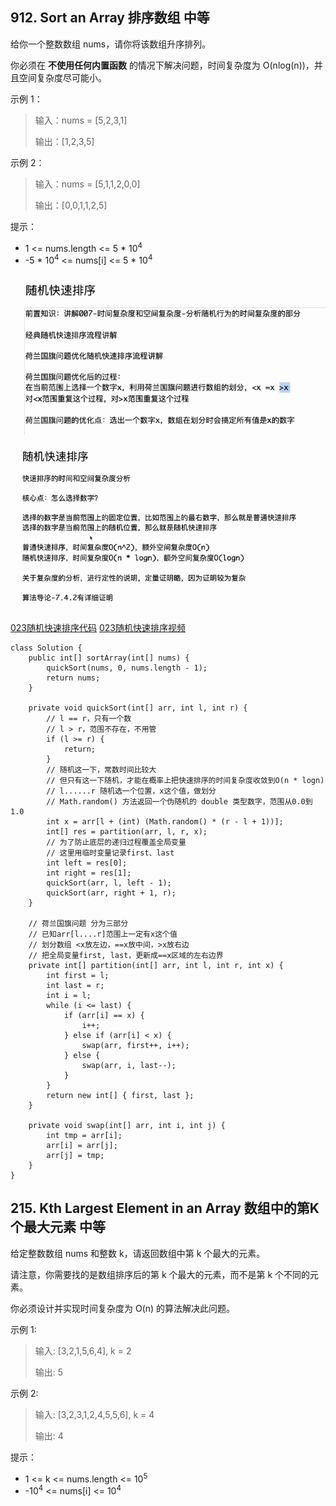 ## 912. Sort an Array 排序数组 中等

给你一个整数数组 nums，请你将该数组升序排列。

你必须在 **不使用任何内置函数** 的情况下解决问题，时间复杂度为 O(nlog(n))，并且空间复杂度尽可能小。

示例 1：

> 输入：nums = [5,2,3,1]
> 
> 输出：[1,2,3,5]

示例 2：

> 输入：nums = [5,1,1,2,0,0]
> 
> 输出：[0,0,1,1,2,5]
 
提示：

- 1 <= nums.length <= 5 * 10<sup>4</sup>
- -5 * 10<sup>4</sup> <= nums[i] <= 5 * 10<sup>4</sup>

![](../../pictures/912_1.png "")

![](../../pictures/912_2.png "")

[023随机快速排序代码](https://github.com/algorithmzuo/algorithm-journey/blob/main/src/class023/Code02_QuickSort.java)
[023随机快速排序视频](https://www.bilibili.com/video/BV1cc411F7Y6/?share_source=copy_web&vd_source=59203eaa2a5b43acef991f52c90c9743)

```
class Solution {
    public int[] sortArray(int[] nums) {
        quickSort(nums, 0, nums.length - 1);
        return nums;
    }

    private void quickSort(int[] arr, int l, int r) {
        // l == r，只有一个数
        // l > r，范围不存在，不用管        
        if (l >= r) {
            return;
        }
        // 随机这一下，常数时间比较大
        // 但只有这一下随机，才能在概率上把快速排序的时间复杂度收敛到O(n * logn)
        // l......r 随机选一个位置，x这个值，做划分 
        // Math.random() 方法返回一个伪随机的 double 类型数字，范围从0.0到1.0
        int x = arr[l + (int) (Math.random() * (r - l + 1))];
        int[] res = partition(arr, l, r, x);
        // 为了防止底层的递归过程覆盖全局变量
        // 这里用临时变量记录first、last
        int left = res[0];
        int right = res[1];
        quickSort(arr, l, left - 1);
        quickSort(arr, right + 1, r);
    }

    // 荷兰国旗问题 分为三部分
    // 已知arr[l....r]范围上一定有x这个值
    // 划分数组 <x放左边，==x放中间，>x放右边
    // 把全局变量first, last，更新成==x区域的左右边界
    private int[] partition(int[] arr, int l, int r, int x) {
        int first = l;
        int last = r;
        int i = l;
        while (i <= last) {
            if (arr[i] == x) {
                i++;
            } else if (arr[i] < x) {
                swap(arr, first++, i++);
            } else {
                swap(arr, i, last--);
            }
        }
        return new int[] { first, last };
    }

    private void swap(int[] arr, int i, int j) {
        int tmp = arr[i];
        arr[i] = arr[j];
        arr[j] = tmp;
    }
}
```

## 215.  Kth Largest Element in an Array 数组中的第K个最大元素 中等

给定整数数组 nums 和整数 k，请返回数组中第 k 个最大的元素。

请注意，你需要找的是数组排序后的第 k 个最大的元素，而不是第 k 个不同的元素。

你必须设计并实现时间复杂度为 O(n) 的算法解决此问题。 

示例 1:

> 输入: [3,2,1,5,6,4], k = 2
> 
> 输出: 5
>

示例 2:

> 输入: [3,2,3,1,2,4,5,5,6], k = 4
> 
> 输出: 4
 
提示：

- 1 <= k <= nums.length <= 10<sup>5</sup>
- -10<sup>4</sup> <= nums[i] <= 10<sup>4</sup>